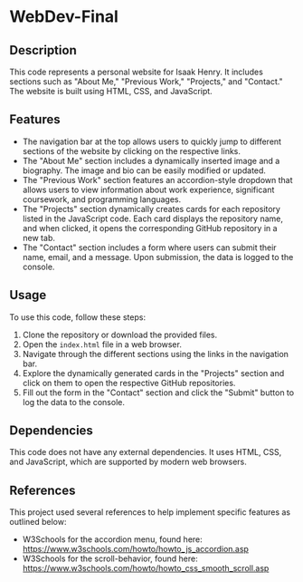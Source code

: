 # WebDev-Final

## Description

This code represents a personal website for Isaak Henry. It includes sections such as "About Me," "Previous Work," "Projects," and "Contact." The website is built using HTML, CSS, and JavaScript.

## Features

- The navigation bar at the top allows users to quickly jump to different sections of the website by clicking on the respective links.
- The "About Me" section includes a dynamically inserted image and a biography. The image and bio can be easily modified or updated.
- The "Previous Work" section features an accordion-style dropdown that allows users to view information about work experience, significant coursework, and programming languages.
- The "Projects" section dynamically creates cards for each repository listed in the JavaScript code. Each card displays the repository name, and when clicked, it opens the corresponding GitHub repository in a new tab.
- The "Contact" section includes a form where users can submit their name, email, and a message. Upon submission, the data is logged to the console.

## Usage

To use this code, follow these steps:

1. Clone the repository or download the provided files.
2. Open the `index.html` file in a web browser.
3. Navigate through the different sections using the links in the navigation bar.
4. Explore the dynamically generated cards in the "Projects" section and click on them to open the respective GitHub repositories.
5. Fill out the form in the "Contact" section and click the "Submit" button to log the data to the console.

## Dependencies

This code does not have any external dependencies. It uses HTML, CSS, and JavaScript, which are supported by modern web browsers.

## References

This project used several references to help implement specific features as outlined below:

- W3Schools for the accordion menu, found here: https://www.w3schools.com/howto/howto_js_accordion.asp
- W3Schools for the scroll-behavior, found here: https://www.w3schools.com/howto/howto_css_smooth_scroll.asp
